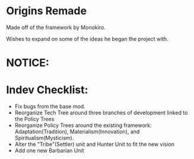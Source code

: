 # Origins Remade
Made off of the framework by Monokiro. 

Wishes to expand on some of the ideas he began the project with.

# NOTICE:


# Indev Checklist:
 - Fix bugs from the base mod.
 - Reorganize Tech Tree around three branches of development linked to the Policy Trees
 - Reorganize Policy Trees around the existing framework: Adaptation(Tradition), Materialism(Innovation), and Spiritualism(Mysticism).
 - Alter the "Tribe"(Settler) unit and Hunter Unit to fit the new vision
 - Add one new Barbarian Unit
